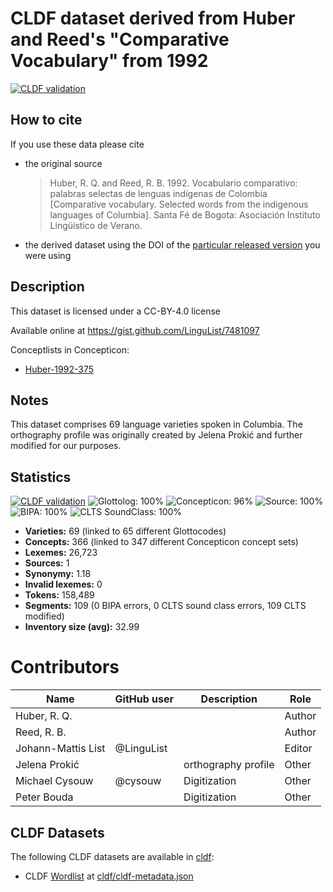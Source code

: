# CLDF dataset derived from Huber and Reed's "Comparative Vocabulary" from 1992

[![CLDF validation](https://github.com/lexibank/hubercolumbian/workflows/CLDF-validation/badge.svg)](https://github.com/lexibank/hubercolumbian/actions?query=workflow%3ACLDF-validation)

## How to cite

If you use these data please cite
- the original source
  > Huber, R. Q. and Reed, R. B. 1992. Vocabulario comparativo: palabras selectas de lenguas indígenas de Colombia [Comparative vocabulary. Selected words from the indigenous languages of Columbia]. Santa Fé de Bogota: Asociación Instituto Lingüístico de Verano.
- the derived dataset using the DOI of the [particular released version](../../releases/) you were using

## Description


This dataset is licensed under a CC-BY-4.0 license

Available online at https://gist.github.com/LinguList/7481097


Conceptlists in Concepticon:
- [Huber-1992-375](https://concepticon.clld.org/contributions/Huber-1992-375)
## Notes

This dataset comprises 69 language varieties spoken in Columbia. The orthography profile was originally created by Jelena Prokić and further modified for our purposes.



## Statistics


[![CLDF validation](https://github.com/lexibank/hubercolumbian/workflows/CLDF-validation/badge.svg)](https://github.com/lexibank/hubercolumbian/actions?query=workflow%3ACLDF-validation)
![Glottolog: 100%](https://img.shields.io/badge/Glottolog-100%25-brightgreen.svg "Glottolog: 100%")
![Concepticon: 96%](https://img.shields.io/badge/Concepticon-96%25-green.svg "Concepticon: 96%")
![Source: 100%](https://img.shields.io/badge/Source-100%25-brightgreen.svg "Source: 100%")
![BIPA: 100%](https://img.shields.io/badge/BIPA-100%25-brightgreen.svg "BIPA: 100%")
![CLTS SoundClass: 100%](https://img.shields.io/badge/CLTS%20SoundClass-100%25-brightgreen.svg "CLTS SoundClass: 100%")

- **Varieties:** 69 (linked to 65 different Glottocodes)
- **Concepts:** 366 (linked to 347 different Concepticon concept sets)
- **Lexemes:** 26,723
- **Sources:** 1
- **Synonymy:** 1.18
- **Invalid lexemes:** 0
- **Tokens:** 158,489
- **Segments:** 109 (0 BIPA errors, 0 CLTS sound class errors, 109 CLTS modified)
- **Inventory size (avg):** 32.99

# Contributors

Name | GitHub user | Description | Role
--- | --- | --- | ---
Huber, R. Q. | | | Author
Reed, R. B. | | | Author
Johann-Mattis List | @LinguList | | Editor 
Jelena Prokić | | orthography profile | Other
Michael Cysouw | @cysouw | Digitization | Other
Peter Bouda | | Digitization | Other




## CLDF Datasets

The following CLDF datasets are available in [cldf](cldf):

- CLDF [Wordlist](https://github.com/cldf/cldf/tree/master/modules/Wordlist) at [cldf/cldf-metadata.json](cldf/cldf-metadata.json)